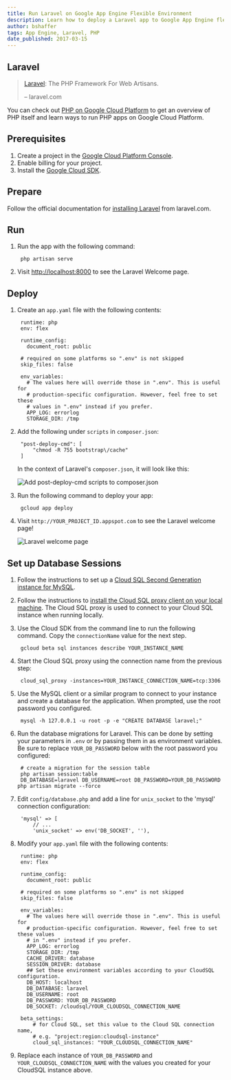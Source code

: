 ```yaml
---
title: Run Laravel on Google App Engine Flexible Environment
description: Learn how to deploy a Laravel app to Google App Engine flexible environment.
author: bshaffer
tags: App Engine, Laravel, PHP
date_published: 2017-03-15
---
```

## Laravel

> [Laravel][laravel]: The PHP Framework For Web Artisans.
>
> – laravel.com

You can check out [PHP on Google Cloud Platform][php-gcp] to get an
overview of PHP itself and learn ways to run PHP apps on Google Cloud
Platform.

## Prerequisites

1. Create a project in the [Google Cloud Platform Console](https://console.cloud.google.com/).
1. Enable billing for your project.
1. Install the [Google Cloud SDK](https://cloud.google.com/sdk/).

## Prepare

Follow the official documentation for [installing Laravel][laravel-install]
from laravel.com.

## Run

1. Run the app with the following command:

        php artisan serve

1. Visit [http://localhost:8000](http://localhost:8000) to see the Laravel
Welcome page.

## Deploy

1. Create an `app.yaml` file with the following contents:

        runtime: php
        env: flex

        runtime_config:
          document_root: public

        # required on some platforms so ".env" is not skipped
        skip_files: false

        env_variables:
          # The values here will override those in ".env". This is useful for
          # production-specific configuration. However, feel free to set these
          # values in ".env" instead if you prefer.
          APP_LOG: errorlog
          STORAGE_DIR: /tmp

1. Add the following under `scripts` in `composer.json`:

        "post-deploy-cmd": [
            "chmod -R 755 bootstrap\/cache"
        ]

    In the context of Laravel's `composer.json`, it will look like this:

    ![Add post-deploy-cmd scripts to composer.json][composer-json]

1. Run the following command to deploy your app:

        gcloud app deploy

1. Visit `http://YOUR_PROJECT_ID.appspot.com` to see the Laravel welcome page!

    ![Laravel welcome page][laravel-welcome]

## Set up Database Sessions

1. Follow the instructions to set up a
[Cloud SQL Second Generation instance for MySQL][cloudsql-create].

1. Follow the instructions to
[install the Cloud SQL proxy client on your local machine][cloudsql-install].
The Cloud SQL proxy is used to connect to your Cloud SQL instance when running
locally.

1. Use the Cloud SDK from the command line to run the following command. Copy
the `connectionName` value for the next step.

        gcloud beta sql instances describe YOUR_INSTANCE_NAME

1. Start the Cloud SQL proxy using the connection name from the previous step:

        cloud_sql_proxy -instances=YOUR_INSTANCE_CONNECTION_NAME=tcp:3306

1. Use the MySQL client or a similar program to connect to your instance and
  create a database for the application. When prompted, use the root password
  you configured.

        mysql -h 127.0.0.1 -u root -p -e "CREATE DATABASE laravel;"

1. Run the database migrations for Laravel. This can be done by setting your
  parameters in `.env` or by passing them in as environment variables. Be sure
  to replace `YOUR_DB_PASSWORD` below with the root password you configured:

        # create a migration for the session table
        php artisan session:table
        DB_DATABASE=laravel DB_USERNAME=root DB_PASSWORD=YOUR_DB_PASSWORD php artisan migrate --force

1. Edit `config/database.php` and add a line for `unix_socket` to the
  'mysql' connection configuration:

        'mysql' => [
            // ...
            'unix_socket' => env('DB_SOCKET', ''),

1. Modify your `app.yaml` file with the following contents:

        runtime: php
        env: flex

        runtime_config:
          document_root: public

        # required on some platforms so ".env" is not skipped
        skip_files: false

        env_variables:
          # The values here will override those in ".env". This is useful for
          # production-specific configuration. However, feel free to set these values
          # in ".env" instead if you prefer.
          APP_LOG: errorlog
          STORAGE_DIR: /tmp
          CACHE_DRIVER: database
          SESSION_DRIVER: database
          ## Set these environment variables according to your CloudSQL configuration.
          DB_HOST: localhost
          DB_DATABASE: laravel
          DB_USERNAME: root
          DB_PASSWORD: YOUR_DB_PASSWORD
          DB_SOCKET: /cloudsql/YOUR_CLOUDSQL_CONNECTION_NAME

        beta_settings:
            # for Cloud SQL, set this value to the Cloud SQL connection name,
            # e.g. "project:region:cloudsql-instance"
            cloud_sql_instances: "YOUR_CLOUDSQL_CONNECTION_NAME"

1. Replace each instance of `YOUR_DB_PASSWORD` and `YOUR_CLOUDSQL_CONNECTION_NAME`
with the values you created for your CloudSQL instance above.

[php-gcp]: https://cloud.google.com/php
[laravel]: http://laravel.com
[laravel-install]: https://laravel.com/docs/5.4/installation
[laravel-welcome]: https://storage.googleapis.com/gcp-community/tutorials/run-laravel-on-appengine-flexible/welcome-page.png
[composer-json]: https://storage.googleapis.com/gcp-community/tutorials/run-laravel-on-appengine-flexible/composer-json.png
[cloudsql-create]: https://cloud.google.com/sql/docs/mysql/create-instance
[cloudsql-install]: https://cloud.google.com/sql/docs/mysql/connect-external-app#install


